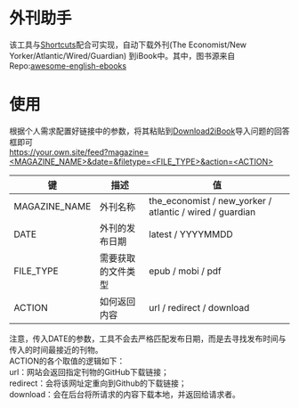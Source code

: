 # 外刊助手

该工具与[Shortcuts](https://en.wikipedia.org/wiki/Shortcuts_(app))配合可实现，自动下载外刊(The Economist/New
Yorker/Atlantic/Wired/Guardian)
到iBook中。其中，图书源来自Repo:[awesome-english-ebooks](https://github.com/hehonghui/awesome-english-ebooks)

# 使用

根据个人需求配置好链接中的参数，将其粘贴到[Download2iBook](https://www.icloud.com/shortcuts/62a6dd0fbb2a482295a8036c05725170)导入问题的回答框即可  
[https://your.own.site/feed?magazine=<MAGAZINE_NAME>&date=<DATE>&filetype=<FILE_TYPE>&action=\<ACTION\>](https://your.own.site/feed?magazine=<MAGAZINE_NAME>&date=<DATE>&filetype=<FILE_TYPE>&action=<ACTION>)

| 键             | 描述        | 值                                                        |
|---------------|-----------|----------------------------------------------------------|
| MAGAZINE_NAME | 外刊名称      | the_economist / new_yorker / atlantic / wired / guardian |     
| DATE          | 外刊的发布日期   | latest / YYYYMMDD                                        |
| FILE_TYPE     | 需要获取的文件类型 | epub / mobi / pdf                                        |
| ACTION        | 如何返回内容    | url / redirect / download                                |

注意，传入DATE的参数，工具不会去严格匹配发布日期，而是去寻找发布时间与传入的时间最接近的刊物。  
ACTION的各个取值的逻辑如下：  
url：网站会返回指定刊物的GitHub下载链接；  
redirect：会将该网址定重向到Github的下载链接；  
download：会在后台将所请求的内容下载本地，并返回给请求者。  
